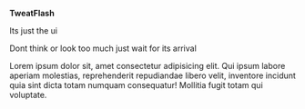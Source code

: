 **TweatFlash**


Its just the ui 


Dont think or look too much just wait for its arrival

Lorem ipsum dolor sit, amet consectetur adipisicing elit. Qui ipsum labore aperiam molestias, reprehenderit repudiandae libero velit, inventore incidunt quia sint dicta totam numquam consequatur! Mollitia fugit totam qui voluptate.